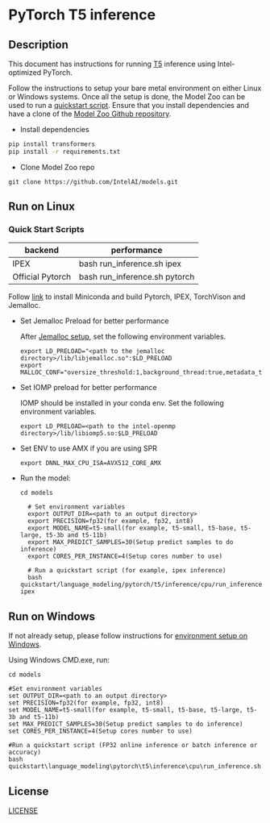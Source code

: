 <!--- 0. Title -->
# PyTorch T5 inference

<!-- 10. Description -->
## Description

This document has instructions for running [T5](https://huggingface.co/docs/transformers/model_doc/t5) inference using
Intel-optimized PyTorch.

Follow the instructions to setup your bare metal environment on either Linux or Windows systems. Once all the setup is done,
the Model Zoo can be used to run a [quickstart script](#quick-start-scripts).
Ensure that you install dependencies and have a clone of the [Model Zoo Github repository](https://github.com/IntelAI/models).

* Install dependencies

```bash
pip install transformers
pip install -r requirements.txt
```
* Clone Model Zoo repo
```
git clone https://github.com/IntelAI/models.git
```

## Run on Linux

### Quick Start Scripts

|  backend   | performance  |
| ----------- | ----------- |
| IPEX        | bash run_inference.sh ipex |
| Official Pytorch        | bash run_inference.sh pytorch | 

Follow [link](/docs/general/pytorch/BareMetalSetup.md) to install Miniconda and build Pytorch, IPEX, TorchVison and Jemalloc.

* Set Jemalloc Preload for better performance

  After [Jemalloc setup](/docs/general/pytorch/BareMetalSetup.md#build-jemalloc), set the following environment variables.
  ```
  export LD_PRELOAD="<path to the jemalloc directory>/lib/libjemalloc.so":$LD_PRELOAD
  export MALLOC_CONF="oversize_threshold:1,background_thread:true,metadata_thp:auto,dirty_decay_ms:9000000000,muzzy_decay_ms:9000000000"
  ```

* Set IOMP preload for better performance

  IOMP should be installed in your conda env. Set the following environment variables.
  ```
  export LD_PRELOAD=<path to the intel-openmp directory>/lib/libiomp5.so:$LD_PRELOAD
  ```

* Set ENV to use AMX if you are using SPR
  ```
  export DNNL_MAX_CPU_ISA=AVX512_CORE_AMX
  ```

* Run the model:
  ```
  cd models

    # Set environment variables
    export OUTPUT_DIR=<path to an output directory>
    export PRECISION=fp32(for example, fp32, int8)
    export MODEL_NAME=t5-small(for example, t5-small, t5-base, t5-large, t5-3b and t5-11b)
    export MAX_PREDICT_SAMPLES=30(Setup predict samples to do inference)
    export CORES_PER_INSTANCE=4(Setup cores number to use)
    
    # Run a quickstart script (for example, ipex inference)
    bash quickstart/language_modeling/pytorch/t5/inference/cpu/run_inference.sh ipex
  ```

## Run on Windows
If not already setup, please follow instructions for [environment setup on Windows](/docs/general/Windows.md).

Using Windows CMD.exe, run:
```
cd models

#Set environment variables
set OUTPUT_DIR=<path to an output directory>
set PRECISION=fp32(for example, fp32, int8)
set MODEL_NAME=t5-small(for example, t5-small, t5-base, t5-large, t5-3b and t5-11b)
set MAX_PREDICT_SAMPLES=30(Setup predict samples to do inference)
set CORES_PER_INSTANCE=4(Setup cores number to use)

#Run a quickstart script (FP32 online inference or batch inference or accuracy)
bash quickstart\language_modeling\pytorch\t5\inference\cpu\run_inference.sh 

```

<!--- 80. License -->
## License
[LICENSE](https://github.com/IntelAI/models/blob/master/LICENSE)
